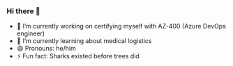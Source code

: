 ### Hi there 👋

- 🔭 I’m currently working on certifying myself with AZ-400 (Azure DevOps engineer)
- 🌱 I’m currently learning about medical logistics
- 😄 Pronouns: he/him
- ⚡ Fun fact: Sharks existed before trees did

<!--
**stensones/stensones** is a ✨ _special_ ✨ repository because its `README.md` (this file) appears on your GitHub profile.

Here are some ideas to get you started:

- 🔭 I’m currently working on ...
- 🌱 I’m currently learning ...
- 👯 I’m looking to collaborate on ...
- 🤔 I’m looking for help with ...
- 💬 Ask me about ...
- 📫 How to reach me: ...
- 😄 Pronouns: ...
- ⚡ Fun fact: ...
-->
